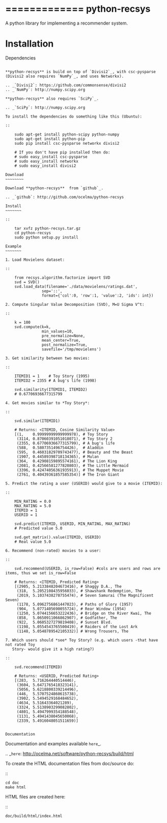 =============
python-recsys
=============

A python library for implementing a recommender system.

Installation
============

Dependencies
~~~~~~~~~~~~

**python-recsys** is build on top of `Divisi2`_, with csc-pysparse (Divisi2 also requires `NumPy`_, and uses Networkx).

.. _`Divisi2`: https://github.com/commonsense/divisi2
.. _`NumPy`: http://numpy.scipy.org

**python-recsys** also requires `SciPy`_.

.. _`SciPy`: http://numpy.scipy.org

To install the dependencies do something like this (Ubuntu):

::

    sudo apt-get install python-scipy python-numpy
    sudo apt-get install python-pip
    sudo pip install csc-pysparse networkx divisi2

    # If you don't have pip installed then do:
    # sudo easy_install csc-pysparse
    # sudo easy_install networkx
    # sudo easy_install divisi2

Download
~~~~~~~~

Download **python-recsys**  from `github`_.

.. _`github`: http://github.com/ocelma/python-recsys

Install
~~~~~~~

::

    tar xvfz python-recsys.tar.gz
    cd python-recsys
    sudo python setup.py install

Example
~~~~~~~

1. Load Movielens dataset:

::

    from recsys.algorithm.factorize import SVD
    svd = SVD()
    svd.load_data(filename='./data/movielens/ratings.dat', 
                sep='::', 
                format={'col':0, 'row':1, 'value':2, 'ids': int})

2. Compute Singular Value Decomposition (SVD), M=U Sigma V^t:

::

    k = 100
    svd.compute(k=k, 
                min_values=10, 
                pre_normalize=None, 
                mean_center=True, 
                post_normalize=True, 
                savefile='/tmp/movielens')

3. Get similarity between two movies:

::

    ITEMID1 = 1    # Toy Story (1995)
    ITEMID2 = 2355 # A bug's life (1998)

    svd.similarity(ITEMID1, ITEMID2)
    # 0.67706936677315799

4. Get movies similar to *Toy Story*:

::

    svd.similar(ITEMID1)

    # Returns: <ITEMID, Cosine Similarity Value>
    [(1,    0.99999999999999978), # Toy Story
     (3114, 0.87060391051018071), # Toy Story 2
     (2355, 0.67706936677315799), # A bug's life
     (588,  0.5807351496754426),  # Aladdin
     (595,  0.46031829709743477), # Beauty and the Beast
     (1907, 0.44589398718134365), # Mulan
     (364,  0.42908159895574161), # The Lion King
     (2081, 0.42566581277820803), # The Little Mermaid
     (3396, 0.42474056361935913), # The Muppet Movie
     (2761, 0.40439361857585354)] # The Iron Giant

5. Predict the rating a user (USERID) would give to a movie (ITEMID):

::

    MIN_RATING = 0.0
    MAX_RATING = 5.0
    ITEMID = 1
    USERID = 1

    svd.predict(ITEMID, USERID, MIN_RATING, MAX_RATING)
    # Predicted value 5.0 

    svd.get_matrix().value(ITEMID, USERID)
    # Real value 5.0 

6. Recommend (non-rated) movies to a user:

::

    svd.recommend(USERID, is_row=False) #cols are users and rows are items, thus we set is_row=False

    # Returns: <ITEMID, Predicted Rating>
    [(2905, 5.2133848204673416), # Shaggy D.A., The
     (318,  5.2052108435956033), # Shawshank Redemption, The
     (2019, 5.1037438278755474), # Seven Samurai (The Magnificent Seven)
     (1178, 5.0962756861447023), # Paths of Glory (1957)
     (904,  5.0771405690055724), # Rear Window (1954)
     (1250, 5.0744156653222436), # Bridge on the River Kwai, The
     (858,  5.0650911066862907), # Godfather, The
     (922,  5.0605327279819408), # Sunset Blvd.
     (1198, 5.0554543765500419), # Raiders of the Lost Ark
     (1148, 5.0548789542105332)] # Wrong Trousers, The

7. Which users should *see* Toy Story? (e.g. which users -that have not rated Toy
   Story- would give it a high rating?)

::

    svd.recommend(ITEMID)

    # Returns: <USERID, Predicted Rating>
    [(283,  5.716264440514446),
     (3604, 5.6471765418323141),
     (5056, 5.6218800339214496),
     (446,  5.5707524860615738),
     (3902, 5.5494529168484652),
     (4634, 5.51643364021289),
     (3324, 5.5138903299082802),
     (4801, 5.4947999354188548),
     (1131, 5.4941438045650068),
     (2339, 5.4916048051511659)]
    

Documentation
~~~~~~~~~~~~~

Documentation and examples available `here`_.

.. _`here`: http://ocelma.net/software/python-recsys/build/html

To create the HTML documentation files from doc/source do:

::

    cd doc
    make html

HTML files are created here: 

::

    doc/build/html/index.html


